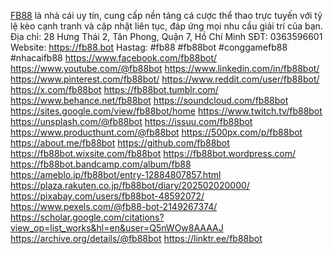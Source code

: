 [FB88](https://fb88.bot) là nhà cái uy tín, cung cấp nền tảng cá cược thể thao trực tuyến với tỷ lệ kèo cạnh tranh và cập nhật liên tục, đáp ứng mọi nhu cầu giải trí của bạn.
Địa chỉ: 28 Hưng Thái 2, Tân Phong, Quận 7, Hồ Chí Minh
SĐT: 0363596601
Website: https://fb88.bot
Hastag: #fb88 #fb88bot #conggamefb88 #nhacaifb88
https://www.facebook.com/fb88bot/ 
https://www.youtube.com/@fb88bot
https://www.linkedin.com/in/fb88bot/
https://www.pinterest.com/fb88bot/
https://www.reddit.com/user/fb88bot/
https://x.com/fb88bot
https://fb88bot.tumblr.com/
https://www.behance.net/fb88bot
https://soundcloud.com/fb88bot
https://sites.google.com/view/fb88bot/home
https://www.twitch.tv/fb88bot
https://unsplash.com/@fb88bot
https://issuu.com/fb88bot
https://www.producthunt.com/@fb88bot
https://500px.com/p/fb88bot
https://about.me/fb88bot
https://github.com/fb88bot
https://fb88bot.wixsite.com/fb88bot
https://fb88bot.wordpress.com/
https://fb88bot.bandcamp.com/album/fb88
https://ameblo.jp/fb88bot/entry-12884807857.html
https://plaza.rakuten.co.jp/fb88bot/diary/202502020000/
https://pixabay.com/users/fb88bot-48592072/
https://www.pexels.com/@fb88-bot-2149267374/
https://scholar.google.com/citations?view_op=list_works&hl=en&user=Q5nWOw8AAAAJ
https://archive.org/details/@fb88bot
https://linktr.ee/fb88bot